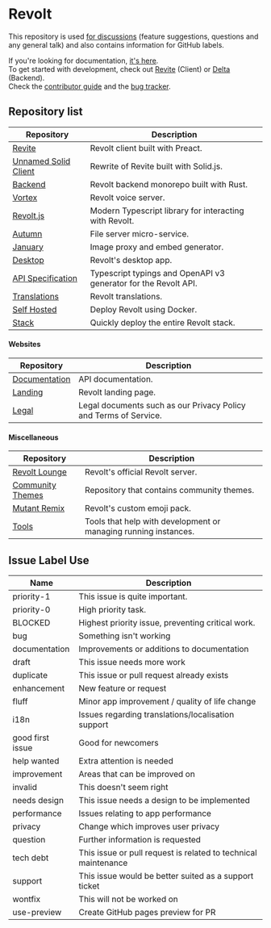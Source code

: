 # Revolt

This repository is used [for discussions](https://github.com/revoltchat/revolt/discussions) (feature suggestions, questions and any general talk) and also contains information for GitHub labels.

If you're looking for documentation, [it's here](https://developers.revolt.chat). \
To get started with development, check out [Revite](https://github.com/revoltchat/revite) (Client) or [Delta](https://github.com/revoltchat/delta) (Backend). \
Check the [contributor guide](https://developers.revolt.chat/contributing) and the [bug tracker](https://github.com/orgs/revoltchat/projects/1).

## Repository list

Repository                                                          | Description
-----------                                                         | ------------
[Revite](https://github.com/revoltchat/revite)                      | Revolt client built with Preact.
[Unnamed Solid Client](https://github.com/revoltchat/revoltchat-solid-client-repo) | Rewrite of Revite built with Solid.js.
[Backend](https://github.com/revoltchat/backend)                    | Revolt backend monorepo built with Rust.
[Vortex](https://github.com/revoltchat/vortex)                      | Revolt voice server.
[Revolt.js](https://github.com/revoltchat/revolt.js)                | Modern Typescript library for interacting with Revolt.
[Autumn](https://github.com/revoltchat/autumn)                      | File server micro-service.
[January](https://github.com/revoltchat/january)                    | Image proxy and embed generator.
[Desktop](https://github.com/revoltchat/desktop)                    | Revolt's desktop app.
[API Specification](https://github.com/revoltchat/api)              | Typescript typings and OpenAPI v3 generator for the Revolt API.
[Translations](https://github.com/revoltchat/translations)          | Revolt translations.
[Self Hosted](https://github.com/revoltchat/self-hosted)            | Deploy Revolt using Docker.
[Stack](https://github.com/revoltchat/cli)                          | Quickly deploy the entire Revolt stack.

#### Websites

Repository                                                          | Description
-----------                                                         | ------------
[Documentation](https://github.com/revoltchat/documentation)        | API documentation.
[Landing](https://github.com/revoltchat/revolt.chat)                | Revolt landing page.
[Legal](https://github.com/revoltchat/legal)                        | Legal documents such as our Privacy Policy and Terms of Service.

#### Miscellaneous

Repository                                                          | Description
-----------                                                         | ------------
[Revolt Lounge](https://app.revolt.chat/invite/Testers)             | Revolt's official Revolt server.
[Community Themes](https://github.com/revoltchat/themes)            | Repository that contains community themes.
[Mutant Remix](https://gitlab.insrt.uk/revolt/mutant-remix)         | Revolt's custom emoji pack.
[Tools](https://gitlab.insrt.uk/revolt/tools)                       | Tools that help with development or managing running instances.

## Issue Label Use

Name             | Description
-----------------|-------------
priority-1       | This issue is quite important.
priority-0       | High priority task.
BLOCKED          | Highest priority issue, preventing critical work.
bug              | Something isn't working
documentation    | Improvements or additions to documentation
draft            | This issue needs more work
duplicate        | This issue or pull request already exists
enhancement      | New feature or request
fluff            | Minor app improvement / quality of life change
i18n             | Issues regarding translations/localisation support
good first issue | Good for newcomers
help wanted      | Extra attention is needed
improvement      | Areas that can be improved on
invalid          | This doesn't seem right
needs design     | This issue needs a design to be implemented
performance      | Issues relating to app performance
privacy          | Change which improves user privacy
question         | Further information is requested
tech debt        | This issue or pull request is related to technical maintenance
support          | This issue would be better suited as a support ticket
wontfix          | This will not be worked on
use-preview      | Create GitHub pages preview for PR
